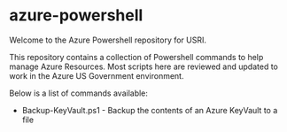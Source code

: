 # azure-powershell
Welcome to the Azure Powershell repository for USRI.

This repository contains a collection of Powershell commands to help manage Azure Resources. Most scripts here are reviewed and updated to work in the Azure US Government environment.

Below is a list of commands available:

* Backup-KeyVault.ps1 - Backup the contents of an Azure KeyVault to a file
